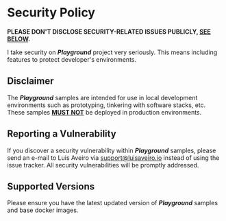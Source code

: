 # Security Policy

**PLEASE DON'T DISCLOSE SECURITY-RELATED ISSUES PUBLICLY, [SEE BELOW](#reporting).**

I take security on ***Playground*** project very seriously. This means 
including features to protect developer's environments.

## Disclaimer

The ***Playground*** samples are intended for use in local development 
environments such as prototyping, tinkering with software stacks, etc. These 
samples <ins>**MUST NOT**</ins> be deployed in production environments.

## <a name="reporting"></a> Reporting a Vulnerability

If you discover a security vulnerability within ***Playground*** samples, 
please send an e-mail to Luis Aveiro via [support@luisaveiro.io](support@luisaveiro.io) 
instead of using the issue tracker. All security vulnerabilities will be 
promptly addressed.

## Supported Versions

Please ensure you have the latest updated version of ***Playground*** samples 
and base docker images.
